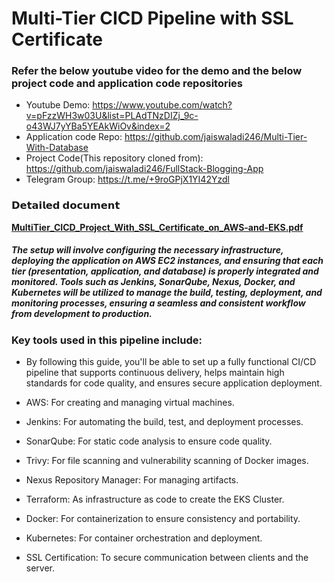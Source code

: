 # Multi-Tier CICD Pipeline with SSL Certificate

###  Refer the below youtube video for the demo and the below project code and application code repositories
- Youtube Demo: https://www.youtube.com/watch?v=pFzzWH3w03U&list=PLAdTNzDIZj_9c-o43WJ7yYBa5YEAkWiOv&index=2
- Application code Repo: https://github.com/jaiswaladi246/Multi-Tier-With-Database
- Project Code(This repository cloned from): https://github.com/jaiswaladi246/FullStack-Blogging-App
- Telegram Group: https://t.me/+9roGPjX1YI42Yzdl

###  𝗗𝗲𝘁𝗮𝗶𝗹𝗲𝗱 𝗱𝗼𝗰𝘂𝗺𝗲𝗻𝘁
  <tr>
      <td align="center"><a href="MultiTier_CICD_Project_With_SSL_Certificate_on_AWS-and-EKS.pdf"><b>MultiTier_CICD_Project_With_SSL_Certificate_on_AWS-and-EKS.pdf</b></a></td>
  </tr>


##### The setup will involve configuring the necessary infrastructure, deploying the application on AWS EC2 instances, and ensuring that each tier (presentation, application, and database) is properly integrated and monitored. Tools such as Jenkins, SonarQube, Nexus, Docker, and Kubernetes will be utilized to manage the build, testing, deployment, and monitoring processes, ensuring a seamless and consistent workflow from development to production.

### Key tools used in this pipeline include:
- By following this guide, you'll be able to set up a fully functional CI/CD pipeline that supports continuous delivery, helps maintain high standards for code quality, and ensures secure application deployment.

- AWS: For creating and managing virtual machines.
- Jenkins: For automating the build, test, and deployment processes.
- SonarQube: For static code analysis to ensure code quality.
- Trivy: For file scanning and vulnerability scanning of Docker images.
- Nexus Repository Manager: For managing artifacts.
- Terraform: As infrastructure as code to create the EKS Cluster.
- Docker: For containerization to ensure consistency and portability.
- Kubernetes: For container orchestration and deployment.
- SSL Certification: To secure communication between clients and the server.
  
